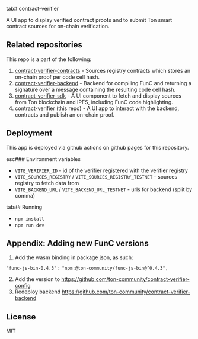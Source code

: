 tab# contract-verifier

A UI app to display verified contract proofs and to submit Ton smart contract sources for on-chain verification.

## Related repositories

This repo is a part of the following:

1. [contract-verifier-contracts](https://github.com/ton-community/contract-verifier-contracts) - Sources registry contracts which stores an on-chain proof per code cell hash.
2. [contract-verifier-backend](https://github.com/ton-community/contract-verifier-backend) - Backend for compiling FunC and returning a signature over a message containing the resulting code cell hash.
3. [contract-verifier-sdk](https://github.com/ton-community/contract-verifier-sdk) - A UI component to fetch and display sources from Ton blockchain and IPFS, including FunC code highlighting.
4. contract-verifier (this repo) - A UI app to interact with the backend, contracts and publish an on-chain proof.

## Deployment

This app is deployed via github actions on github pages for this repository.

esc### Environment variables

- `VITE_VERIFIER_ID` - id of the verifier registered with the verifier registry
- `VITE_SOURCES_REGISTRY` / `VITE_SOURCES_REGISTRY_TESTNET` - sources registry to fetch data from
- `VITE_BACKEND_URL` / `VITE_BACKEND_URL_TESTNET` - urls for backend (split by comma)

tab## Running

- `npm install`
- `npm run dev`

## Appendix: Adding new FunC versions

1. Add the wasm binding in package json, as such:

```
"func-js-bin-0.4.3": "npm:@ton-community/func-js-bin@^0.4.3",
```

2. Add the version to https://github.com/ton-community/contract-verifier-config
3. Redeploy backend https://github.com/ton-community/contract-verifier-backend

## License

MIT
